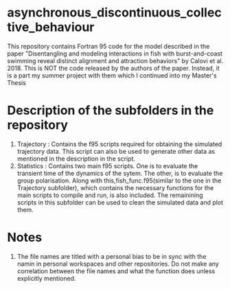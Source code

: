 # asynchronous_discontinuous_collective_behaviour
This repository contains Fortran 95 code for the model described in the paper "Disentangling and modeling interactions in fish with burst-and-coast swimming reveal distinct alignment and attraction behaviors" by Calovi et al. 2018. This is NOT the code released by the authors of the paper. Instead, it is a part my summer project with them which I continued into my Master's Thesis

# Description of the subfolders in the repository
1. Trajectory : Contains the f95 scripts required for obtaining the simulated trajectory data. This script can also be used to generate other data as mentioned in the description in the script.
2. Statistics : Contains two main f95 scripts. One is to evaluate the transient time of the dynamics of the sytem. The other, is to evaluate the group polarisation. Along with this,fish_func.f95(similar to the one in the Trajectory subfolder), which contains the necessary functions for the main scripts to compile and run, is also included. The remainining scripts in this subfolder can be used to clean the simulated data and plot them. 

# Notes
1. The file names are titled with a personal bias to be in sync with the namin in personal workspaces and other repositories. Do not make any correlation between the file names and what the function does unless explicitly mentioned.
